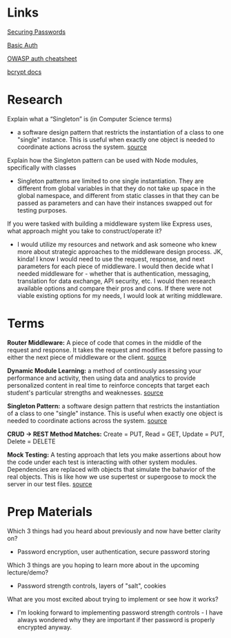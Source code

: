 # Links

[Securing Passwords](https://thehackernews.com/2014/04/securing-passwords-with-bcrypt-hashing.html)

[Basic Auth](https://en.wikipedia.org/wiki/Basic_access_authentication)

[OWASP auth cheatsheet](https://www.owasp.org/index.php/Authentication_Cheat_Sheet)

[bcrypt docs](https://www.npmjs.com/package/bcrypt)

# Research

Explain what a “Singleton” is (in Computer Science terms)

- a software design pattern that restricts the instantiation of a class to one "single" instance. This is useful when exactly one object is needed to coordinate actions across the system. [source](https://en.wikipedia.org/wiki/Singleton_pattern#:~:text=In%20software%20engineering%2C%20the%20singleton,mathematical%20concept%20of%20a%20singleton.)

Explain how the Singleton pattern can be used with Node modules, specifically with classes

- Singleton patterns are limited to one single instantiation. They are different from global variables in that they do not take up space in the global namespace, and different from static classes in that they can be passed as parameters and can have their instances swapped out for testing purposes.

If you were tasked with building a middleware system like Express uses, what approach might you take to construct/operate it?

- I would utilize my resources and network and ask someone who knew more about strategic approaches to the middleware design process. JK, kinda! I know I would need to use the request, response, and next parameters for each piece of middleware. I would then decide what I needed middleware for - whether that is authentication, messaging, translation for data exchange, API security, etc. I would then research available options and compare their pros and cons. If there were not viable existing options for my needs, I would look at writing middleware.


# Terms

**Router Middleware:** A piece of code that comes in the middle of the request and response. It takes the request and modifies it before passing to either the next piece of middleware or the client. [source](https://stackoverflow.com/questions/63106648/what-is-router-middleware-in-express)

**Dynamic Module Learning:** a method of continously assessing your performance and activity, then using data and analytics to provide personalized content in real time to reinforce concepts that target each student's particular strengths and weaknesses. [source](https://mlm.pearson.com/northamerica/myeconlab/students/features/dynamic-study-modules/index.html)

**Singleton Pattern:** a software design pattern that restricts the instantiation of a class to one "single" instance. This is useful when exactly one object is needed to coordinate actions across the system. [source](https://en.wikipedia.org/wiki/Singleton_pattern#:~:text=In%20software%20engineering%2C%20the%20singleton,mathematical%20concept%20of%20a%20singleton.)

**CRUD -> REST Method Matches:** Create = PUT, Read = GET, Update = PUT, Delete = DELETE

**Mock Testing:** A testing approach that lets you make assertions about how the code under each test is interacting with other system modules. Dependencies are replaced with objects that simulate the bahavior of the real objects. This is like how we use supertest or supergoose to mock the server in our test files. [source](https://devopedia.org/mock-testing#:~:text=Mock%20testing%20is%20an%20approach,behaviour%20of%20the%20real%20ones.)

# Prep Materials

Which 3 things had you heard about previously and now have better clarity on?

- Password encryption, user authentication, secure password storing

Which 3 things are you hoping to learn more about in the upcoming lecture/demo?

- Password strength controls, layers of "salt", cookies

What are you most excited about trying to implement or see how it works?

- I'm looking forward to implementing password strength controls - I have always wondered why they are important if ther password is properly encrypted anyway.


